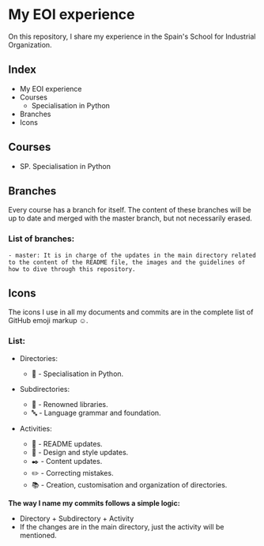# My EOI experience
On this repository, I share my experience in the Spain's School for Industrial Organization.

## Index
- My EOI experience
- Courses
    - Specialisation in Python
- Branches
- Icons

## Courses
- SP. Specialisation in Python

## Branches
Every course has a branch for itself. The content of these branches will be up to date and merged with the master branch, but not necessarily erased. 

### List of branches:
    - master: It is in charge of the updates in the main directory related to the content of the README file, the images and the guidelines of how to dive through this repository.
   
## Icons
The icons I use in all my documents and commits are in the complete list of GitHub emoji markup :relaxed:.

### List: 

- Directories:
    - :snake: - Specialisation in Python.

- Subdirectories:
    - :aerial_tramway: - Renowned libraries.
    - :abc: - Language grammar and foundation.

- Activities:
    - :notebook: - README updates.
    - :art: - Design and style updates.
    - :black_nib: - Content updates. 
    - :pencil2: - Correcting mistakes.
    - :books: - Creation, customisation and organization of directories.

**The way I name my commits follows a simple logic:**
- Directory + Subdirectory + Activity
- If the changes are in the main directory, just the activity will be mentioned.

